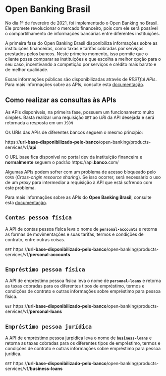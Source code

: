# Open Banking Brasil

No dia 1º de fevereiro de 2021, foi implementado o Open Banking no Brasil. Ele promete revolucionar o mercado financeiro, pois com ele será possível o compartilhamento de informações bancárias entre diferentes instituições.

A primeira fase do Open Banking Brasil disponibiliza informações sobre as instituições financeiras, como taxas e tarifas cobradas por serviços prestados pelos bancos. Neste primeiro momento, isso permite que o cliente possa comparar as instituições e que escolha a melhor opção para o seu caso, incentivando a competição por serviços e crédito mais barato e de melhor qualidade.

Essas informações públicas são disponibilizadas através de _RESTful APIs_. Para mais informações sobre as APIs, consulte esta [documentação](https://openbanking-brasil.github.io/areadesenvolvedor/).

## Como realizar as consultas às APIs

As APIs disponíveis, na primeira fase, possuem um funcionamento muito simples. Basta realizar uma requisição `GET` ao _URI_ da API desejada e será retornada a resposta em um `JSON`

Os URIs das APIs de diferentes bancos seguem o mesmo princípio:

https://**url-base-disponibilizado-pelo-banco**/open-banking/products-services/v1/**api**

O URL base fica disponível no portal dev da instituição financeira e **normalmente** seguem o padrão https://api.**banco**.com/

Algumas APIs podem sofrer com um problema de acesso bloqueado pelo `CORS` (_Cross-origin resource sharing_). Se isso ocorrer, será necessário o uso de um _proxy_ para intermediar a requisição à API que está sofrendo com este problema.

Para mais informações sobre as APIs do **Open Banking Brasil**, consulte esta [documentação](https://openbanking-brasil.github.io/areadesenvolvedor/).

## `Contas pessoa física`

A API de contas pessoa física leva o nome de **`personal-accounts`** e retorna as formas de movimentações e suas tarifas, termos e condições de contrato, entre outras coisas.

`GET` https://**url-base-disponibilizado-pelo-banco**/open-banking/products-services/v1/**personal-accounts**

## `Empréstimo pessoa física`

A API de empréstimo pessoa física leva o nome de **`personal-loans`** e retorna as taxas cobradas para os diferentes tipos de empréstimo, termos e condições de contrato e outras informações sobre empréstimo para pessoa física.

`GET` https://**url-base-disponibilizado-pelo-banco**/open-banking/products-services/v1/**personal-loans**

## `Empréstimo pessoa jurídica`

A API de empréstimo pessoa jurpidica leva o nome de **`business-loans`** e retorna as taxas cobradas para os diferentes tipos de empréstimo, termos e condições de contrato e outras informações sobre empréstimo para pessoa jurídica.

`GET` https://**url-base-disponibilizado-pelo-banco**/open-banking/products-services/v1/**business-loans**
